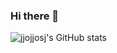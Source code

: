 ### Hi there 👋

<!--
**jjojjosj/jjojjosj** is a ✨ _special_ ✨ repository because its `README.md` (this file) appears on your GitHub profile.

Here are some ideas to get you started:

- 🔭 I’m currently working on ...
- 🌱 I’m currently learning ...
- 👯 I’m looking to collaborate on ...
- 🤔 I’m looking for help with ...
- 💬 Ask me about ...
- 📫 How to reach me: ...
- 😄 Pronouns: ...
- ⚡ Fun fact: ...
-->

![jjojjosj's GitHub stats](https://github-readme-stats.vercel.app/api?username=jjojjosj&show_icons=true&theme=radical)
